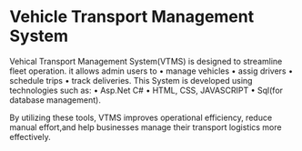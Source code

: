 # Vehicle Transport Management System 
Vehical Transport Management System(VTMS) is designed to streamline fleet operation. it allows admin users to • manage vehicles
   • assig drivers 
   • schedule trips
   • track deliveries.
This System is developed using technologies such as:
• Asp.Net C#
• HTML,  CSS, JAVASCRIPT 
• Sql(for database management). 

By utilizing these tools, VTMS improves operational efficiency, reduce manual effort,and help businesses manage their transport  logistics more effectively. 
